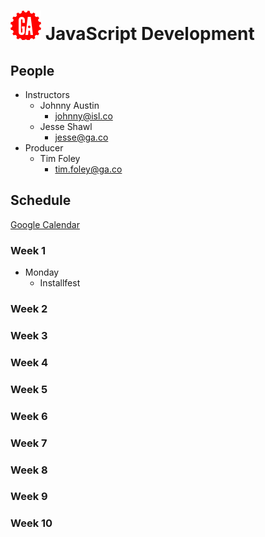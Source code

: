 # ![](assets/logo.png) JavaScript Development

## People

- Instructors
  - Johnny Austin
    - [johnny@isl.co](johnny@isl.co)
  - Jesse Shawl
    - [jesse@ga.co](jesse@ga.co)
- Producer
  - Tim Foley
    - [tim.foley@ga.co](tim.foley@ga.co)

## Schedule

[Google Calendar](https://calendar.google.com/calendar/embed?src=generalassemb.ly_2bpe0sg92jg3otj03epjk03foc%40group.calendar.google.com&ctz=America/New_York)

### Week 1

- Monday
  - Installfest

### Week 2

### Week 3

### Week 4

### Week 5

### Week 6

### Week 7

### Week 8

### Week 9

### Week 10
